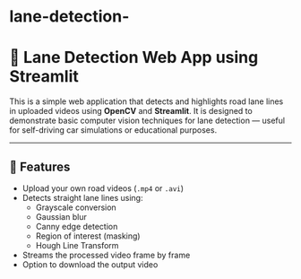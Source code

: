 # lane-detection-

# 🚗 Lane Detection Web App using Streamlit

This is a simple web application that detects and highlights road lane lines in uploaded videos using **OpenCV** and **Streamlit**. It is designed to demonstrate basic computer vision techniques for lane detection — useful for self-driving car simulations or educational purposes.

---

## 📸 Features

- Upload your own road videos (`.mp4` or `.avi`)
- Detects straight lane lines using:
  - Grayscale conversion
  - Gaussian blur
  - Canny edge detection
  - Region of interest (masking)
  - Hough Line Transform
- Streams the processed video frame by frame
- Option to download the output video
